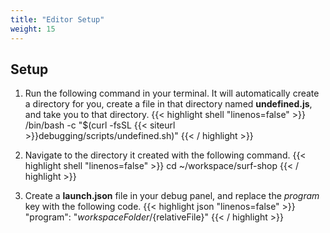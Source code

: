 ```yaml
---
title: "Editor Setup"
weight: 15
---
```


## Setup

1. Run the following command in your terminal. It will automatically create a directory for you, create a file in that directory named **undefined.js**, and take you to that directory.
    {{< highlight shell "linenos=false" >}}
    /bin/bash -c "$(curl -fsSL {{< siteurl >}}debugging/scripts/undefined.sh)"
    {{< / highlight >}}
2. Navigate to the directory it created with the following command.
    {{< highlight shell "linenos=false" >}}
    cd ~/workspace/surf-shop
    {{< / highlight >}}

1. Create a **launch.json** file in your debug panel, and replace the _program_ key with the following code.
    {{< highlight json "linenos=false" >}}
    "program": "${workspaceFolder}/${relativeFile}"
    {{< / highlight >}}
